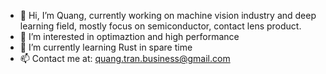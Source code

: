 - 👋 Hi, I’m Quang, currently working on machine vision industry and deep learning field, mostly focus on semiconductor, contact lens product. 
- 👀 I’m interested in optimaztion and high performance
- 🌱 I’m currently learning Rust in spare time
- 📫 Contact me at: quang.tran.business@gmail.com

<!---
quang04/quang04 is a ✨ special ✨ repository because its `README.md` (this file) appears on your GitHub profile.
You can click the Preview link to take a look at your changes.
--->
